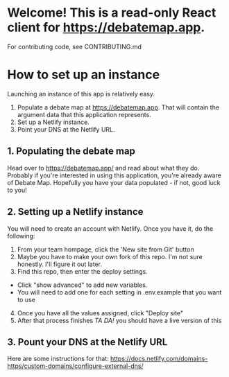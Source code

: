 # Welcome! This is a read-only React client for https://debatemap.app.

For contributing code, see CONTRIBUTING.md

# How to set up an instance

Launching an instance of this app is relatively easy.

1. Populate a debate map at https://debatemap.app. That will contain the argument data that this application represents.
2. Set up a Netlify instance.
3. Point your DNS at the Netlify URL.

## 1. Populating the debate map

Head over to https://debatemap.app/ and read about what they do. Probably if you're interested in using this application,
you're already aware of Debate Map. Hopefully you have your data populated - if not, good luck to you!

## 2. Setting up a Netlify instance

You will need to create an account with Netlify. Once you have it, do the following:

1. From your team hompage, click the 'New site from Git' button
2. Maybe you have to make your own fork of this repo. I'm not sure honestly. I'll figure it out later.
3. Find this repo, then enter the deploy settings.

- Click "show advanced" to add new variables.
- You will need to add one for each setting in .env.example that you want to use

4. Once you have all the values assigned, click "Deploy site"
5. After that process finishes _TA DA!_ you should have a live version of this

## 3. Pount your DNS at the Netlify URL

Here are some instructions for that: https://docs.netlify.com/domains-https/custom-domains/configure-external-dns/
